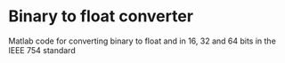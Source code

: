 # Binary to float converter
Matlab code for converting binary to float and in 16, 32 and 64 bits in the IEEE 754 standard

